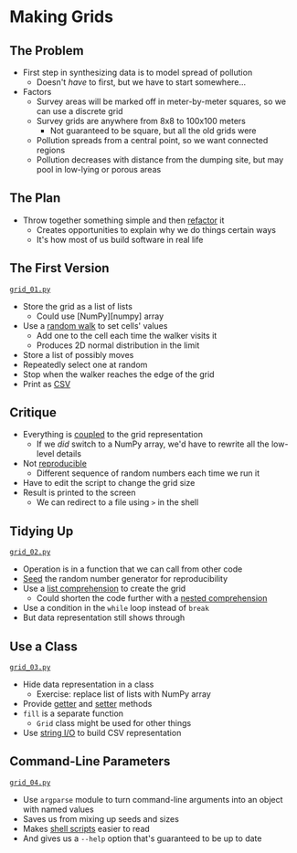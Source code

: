 # Making Grids

## The Problem

-   First step in synthesizing data is to model spread of pollution
    -   Doesn't *have* to first, but we have to start somewhere…
-   Factors
    -   Survey areas will be marked off in meter-by-meter squares,
        so we can use a discrete grid
    -   Survey grids are anywhere from 8x8 to 100x100 meters
        -   Not guaranteed to be square, but all the old grids were
    -   Pollution spreads from a central point,
        so we want connected regions
    -   Pollution decreases with distance from the dumping site,
        but may pool in low-lying or porous areas

## The Plan

-   Throw together something simple and then [refactor](g:refactor) it
    -   Creates opportunities to explain why we do things certain ways
    -   It's how most of us build software in real life

## The First Version

[`grid_01.py`](./grid_01.py)

-   Store the grid as a list of lists
    -   Could use [NumPy][numpy] array
-   Use a [random walk](g:random_walk) to set cells' values
    -   Add one to the cell each time the walker visits it
    -   Produces 2D normal distribution in the limit
-   Store a list of possibly moves
-   Repeatedly select one at random
-   Stop when the walker reaches the edge of the grid
-   Print as [CSV](g:csv)

## Critique

-   Everything is [coupled](g:coupling) to the grid representation
    -   If we *did* switch to a NumPy array,
        we'd have to rewrite all the low-level details
-   Not [reproducible](g:reproducibility)
    -   Different sequence of random numbers each time we run it
-   Have to edit the script to change the grid size
-   Result is printed to the screen
    -   We can redirect to a file using `>` in the shell

## Tidying Up

[`grid_02.py`](./grid_02.py)

-   Operation is in a function that we can call from other code
-   [Seed](g:seed) the random number generator for reproducibility
-   Use a [list comprehension](g:list_comprehension) to create the grid
    -   Could shorten the code further with a [nested comprehension](g:nested_comprehension)
-   Use a condition in the `while` loop instead of `break`
-   But data representation still shows through

## Use a Class

[`grid_03.py`](./grid_03.py)

-   Hide data representation in a class
    -   Exercise: replace list of lists with NumPy array
-   Provide [getter](g:getter) and [setter](g:setter) methods
-   `fill` is a separate function
    -   `Grid` class might be used for other things
-   Use [string I/O](g:string_io) to build CSV representation

## Command-Line Parameters

[`grid_04.py`](./grid_04.py)

-   Use `argparse` module to turn command-line arguments into an object with named values
-   Saves us from mixing up seeds and sizes
-   Makes [shell scripts](g:shell_script) easier to read
-   And gives us a `--help` option that's guaranteed to be up to date
